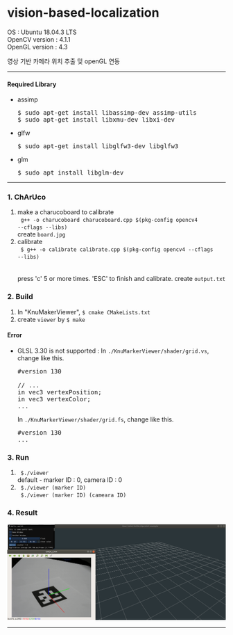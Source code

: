 # vision-based-localization
OS : Ubuntu 18.04.3 LTS  
OpenCV version : 4.1.1  
OpenGL version : 4.3  

영상 기반 카메라 위치 추출 및 openGL 연동

----

#### Required Library
- assimp  
  <pre>$ sudo apt-get install libassimp-dev assimp-utils
  $ sudo apt-get install libxmu-dev libxi-dev</pre>

- glfw  
  <pre>$ sudo apt-get install libglfw3-dev libglfw3</pre>  

- glm  
  <pre>$ sudo apt install libglm-dev</pre>

----
  
### 1. ChArUco
1) make a charucoboard to calibrate  
   <code>
   g++ -o charucoboard charucoboard.cpp $(pkg-config opencv4 --cflags --libs)
   </code>  
   create <code>board.jpg</code>
2) calibrate  
   <code>
    $ g++ -o calibrate calibrate.cpp $(pkg-config opencv4 --cflags --libs)   
   </code>  
   press 'c' 5 or more times. 'ESC' to finish and calibrate.
   create <code>output.txt</code>

### 2. Build
1) In "KnuMakerViewer", <code>$ cmake CMakeLists.txt</code>
2) create <code>viewer</code> by <code>$ make</code> 

#### Error  
- GLSL 3.30 is not supported : In <code>./KnuMarkerViewer/shader/grid.vs</code>, change like this.  
  <pre>
  #version 130
  
  // ...
  in vec3 vertexPosition;
  in vec3 vertexColor;
  ...</pre>  
  In <code>./KnuMarkerViewer/shader/grid.fs</code>, change like this.
  <pre>
  #version 130
  ...</pre>

### 3. Run
1) <code> $./viewer </code>  
   default - marker ID : 0, camera ID : 0
2) <code> $./viewer (marker ID) </code>  
   <code> $./viewer (marker ID) (cameara ID) </code>

### 4. Result 
  <img src="./_practice/img/result.png">
  
----

